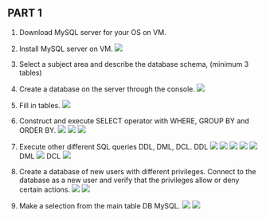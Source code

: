 ## PART 1
1. Download MySQL server for your OS on VM.
2. Install MySQL server on VM.
![](https://github.com/silver2mike/EPAM-OnlineUA-Cloud-DevOps-Fundamentals-Autumn-2022/blob/main/L1/DataBase/TASK%201/png/mysql1.png)

3. Select a subject area and describe the database schema, (minimum 3 tables)

4. Create a database on the server through the console. 
![](https://github.com/silver2mike/EPAM-OnlineUA-Cloud-DevOps-Fundamentals-Autumn-2022/blob/main/L1/DataBase/TASK%201/png/mysql2.png)

5. Fill in tables.
![](https://github.com/silver2mike/EPAM-OnlineUA-Cloud-DevOps-Fundamentals-Autumn-2022/blob/main/L1/DataBase/TASK%201/png/mysql3.png)

6. Construct and execute SELECT operator with WHERE, GROUP BY and ORDER BY.
![](https://github.com/silver2mike/EPAM-OnlineUA-Cloud-DevOps-Fundamentals-Autumn-2022/blob/main/L1/DataBase/TASK%201/png/mysql4.png)
![](https://github.com/silver2mike/EPAM-OnlineUA-Cloud-DevOps-Fundamentals-Autumn-2022/blob/main/L1/DataBase/TASK%201/png/mysql5.png)
![](https://github.com/silver2mike/EPAM-OnlineUA-Cloud-DevOps-Fundamentals-Autumn-2022/blob/main/L1/DataBase/TASK%201/png/mysql6.png)

7. Execute other different SQL queries DDL, DML, DCL.
DDL
![](https://github.com/silver2mike/EPAM-OnlineUA-Cloud-DevOps-Fundamentals-Autumn-2022/blob/main/L1/DataBase/TASK%201/png/mysql%20ddl.png)
![](https://github.com/silver2mike/EPAM-OnlineUA-Cloud-DevOps-Fundamentals-Autumn-2022/blob/main/L1/DataBase/TASK%201/png/mysql%20ddl2.png)
![](https://github.com/silver2mike/EPAM-OnlineUA-Cloud-DevOps-Fundamentals-Autumn-2022/blob/main/L1/DataBase/TASK%201/png/mysql%20ddl3.png)
![](https://github.com/silver2mike/EPAM-OnlineUA-Cloud-DevOps-Fundamentals-Autumn-2022/blob/main/L1/DataBase/TASK%201/png/mysql%20ddl4.png)
![](https://github.com/silver2mike/EPAM-OnlineUA-Cloud-DevOps-Fundamentals-Autumn-2022/blob/main/L1/DataBase/TASK%201/png/mysql%20ddl5.png)
DML
![](https://github.com/silver2mike/EPAM-OnlineUA-Cloud-DevOps-Fundamentals-Autumn-2022/blob/main/L1/DataBase/TASK%201/png/mysql%20dml1.png)
DCL
![](https://github.com/silver2mike/EPAM-OnlineUA-Cloud-DevOps-Fundamentals-Autumn-2022/blob/main/L1/DataBase/TASK%201/png/mysql%20dcl.png)
8. Create a database of new users with different privileges. Connect to the 
database as a new user and verify that the privileges allow or deny certain 
actions.
![](https://github.com/silver2mike/EPAM-OnlineUA-Cloud-DevOps-Fundamentals-Autumn-2022/blob/main/L1/DataBase/TASK%201/png/db8.png)
![](https://github.com/silver2mike/EPAM-OnlineUA-Cloud-DevOps-Fundamentals-Autumn-2022/blob/main/L1/DataBase/TASK%201/png/db81.png)
9. Make a selection from the main table DB MySQL.
![](https://github.com/silver2mike/EPAM-OnlineUA-Cloud-DevOps-Fundamentals-Autumn-2022/blob/main/L1/DataBase/TASK%201/png/db9.png)
![](https://github.com/silver2mike/EPAM-OnlineUA-Cloud-DevOps-Fundamentals-Autumn-2022/blob/main/L1/DataBase/TASK%201/png/db92.png)

